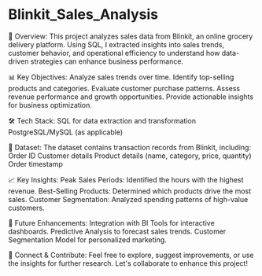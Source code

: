 # Blinkit_Sales_Analysis

📌 Overview:
This project analyzes sales data from Blinkit, an online grocery delivery platform. Using SQL, I extracted insights into sales trends, customer behavior, and operational efficiency to understand how data-driven strategies can enhance business performance.

📊 Key Objectives:
Analyze sales trends over time.
Identify top-selling products and categories.
Evaluate customer purchase patterns.
Assess revenue performance and growth opportunities.
Provide actionable insights for business optimization.

🛠️ Tech Stack:
SQL for data extraction and transformation
PostgreSQL/MySQL (as applicable)

📂 Dataset:
The dataset contains transaction records from Blinkit, including:
Order ID
Customer details
Product details (name, category, price, quantity)
Order timestamp

📈 Key Insights:
Peak Sales Periods: Identified the hours with the highest revenue.
Best-Selling Products: Determined which products drive the most sales.
Customer Segmentation: Analyzed spending patterns of high-value customers.

🚀 Future Enhancements:
Integration with BI Tools for interactive dashboards.
Predictive Analysis to forecast sales trends.
Customer Segmentation Model for personalized marketing.

🤝 Connect & Contribute:
Feel free to explore, suggest improvements, or use the insights for further research. Let's collaborate to enhance this project!
